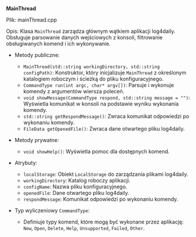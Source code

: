 **MainThread**

Plik: mainThread.cpp

Opis: Klasa `MainThread` zarządza głównym wątkiem aplikacji log4daily. Obsługuje parsowanie danych wejściowych z konsoli, filtrowanie obsługiwanych komend i ich wykonywanie.

* Metody publiczne:
    * `MainThread(std::string workingDirectory, std::string configPath)`: Konstruktor, który inicjalizuje `MainThread` z określonym katalogiem roboczym i ścieżką do pliku konfiguracyjnego.
    * `CommandType run(int argc, char* argv[])`: Parsuje i wykonuje komendy z argumentów wiersza poleceń.
    * `void showMessage(CommandType respond, std::string message = "")`: Wyświetla komunikat w konsoli na podstawie wyniku wykonania komendy.
    * `std::string getRespondMessage()`: Zwraca komunikat odpowiedzi po wykonaniu komendy.
    * `FileData getOpenedFile()`: Zwraca dane otwartego pliku log4daily.

* Metody prywatne:
    * `void showHelp()`: Wyświetla pomoc dla dostępnych komend.

* Atrybuty:
    * `localStorage`: Obiekt `LocalStorage` do zarządzania plikami log4daily.
    * `workingDirectory`: Katalog roboczy aplikacji.
    * `configName`: Nazwa pliku konfiguracyjnego.
    * `openedFile`: Dane otwartego pliku log4daily.
    * `respondMessage`: Komunikat odpowiedzi po wykonaniu komendy.

* Typ wyliczeniowy `CommandType`:
    * Definiuje typy komend, które mogą być wykonane przez aplikację: `New`, `Open`, `Delete`, `Help`, `Unsupported`, `Failed`, `Other`.

